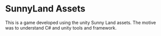 # SunnyLand Assets

This is a game developed using the unity Sunny Land assets. The motive was to understand C# and unity tools and framework.
